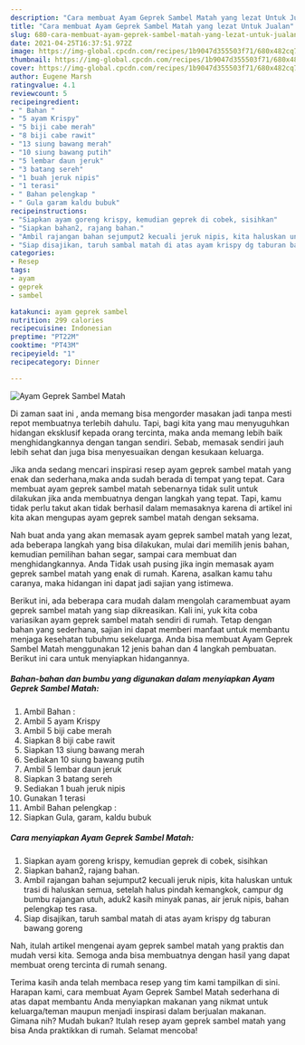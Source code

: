 ```yaml
---
description: "Cara membuat Ayam Geprek Sambel Matah yang lezat Untuk Jualan"
title: "Cara membuat Ayam Geprek Sambel Matah yang lezat Untuk Jualan"
slug: 680-cara-membuat-ayam-geprek-sambel-matah-yang-lezat-untuk-jualan
date: 2021-04-25T16:37:51.972Z
image: https://img-global.cpcdn.com/recipes/1b9047d355503f71/680x482cq70/ayam-geprek-sambel-matah-foto-resep-utama.jpg
thumbnail: https://img-global.cpcdn.com/recipes/1b9047d355503f71/680x482cq70/ayam-geprek-sambel-matah-foto-resep-utama.jpg
cover: https://img-global.cpcdn.com/recipes/1b9047d355503f71/680x482cq70/ayam-geprek-sambel-matah-foto-resep-utama.jpg
author: Eugene Marsh
ratingvalue: 4.1
reviewcount: 5
recipeingredient:
- " Bahan "
- "5 ayam Krispy"
- "5 biji cabe merah"
- "8 biji cabe rawit"
- "13 siung bawang merah"
- "10 siung bawang putih"
- "5 lembar daun jeruk"
- "3 batang sereh"
- "1 buah jeruk nipis"
- "1 terasi"
- " Bahan pelengkap "
- " Gula garam kaldu bubuk"
recipeinstructions:
- "Siapkan ayam goreng krispy, kemudian geprek di cobek, sisihkan"
- "Siapkan bahan2, rajang bahan."
- "Ambil rajangan bahan sejumput2 kecuali jeruk nipis, kita haluskan untuk trasi di haluskan semua, setelah halus pindah kemangkok, campur dg bumbu rajangan utuh, aduk2 kasih minyak panas, air jeruk nipis, bahan pelengkap tes rasa."
- "Siap disajikan, taruh sambal matah di atas ayam krispy dg taburan bawang goreng"
categories:
- Resep
tags:
- ayam
- geprek
- sambel

katakunci: ayam geprek sambel 
nutrition: 299 calories
recipecuisine: Indonesian
preptime: "PT22M"
cooktime: "PT43M"
recipeyield: "1"
recipecategory: Dinner

---
```



![Ayam Geprek Sambel Matah](https://img-global.cpcdn.com/recipes/1b9047d355503f71/680x482cq70/ayam-geprek-sambel-matah-foto-resep-utama.jpg)

Di zaman  saat ini , anda memang bisa mengorder masakan jadi tanpa mesti repot membuatnya terlebih dahulu. Tapi, bagi kita yang mau menyuguhkan hidangan eksklusif kepada orang tercinta, maka anda memang lebih baik menghidangkannya dengan tangan sendiri. Sebab, memasak sendiri jauh lebih sehat dan juga bisa menyesuaikan dengan kesukaan keluarga.

Jika anda sedang mencari inspirasi resep ayam geprek sambel matah yang enak dan sederhana,maka anda sudah berada di tempat yang tepat. Cara membuat ayam geprek sambel matah  sebenarnya tidak sulit untuk dilakukan jika anda membuatnya dengan langkah yang tepat. Tapi, kamu tidak perlu takut akan tidak berhasil dalam memasaknya 
karena di artikel ini kita akan mengupas ayam geprek sambel matah dengan seksama.  



Nah buat anda yang akan memasak ayam geprek sambel matah yang lezat, ada beberapa langkah yang bisa dilakukan, mulai dari memilih jenis bahan, kemudian pemilihan bahan segar, sampai cara membuat dan menghidangkannya. Anda Tidak usah pusing jika ingin memasak ayam geprek sambel matah yang enak di rumah. Karena, asalkan kamu  tahu caranya, maka hidangan ini dapat jadi sajian yang istimewa.

Berikut ini, ada beberapa cara mudah dalam mengolah caramembuat ayam geprek sambel matah yang siap dikreasikan. Kali ini, yuk kita coba variasikan ayam geprek sambel matah sendiri di rumah. Tetap dengan bahan yang sederhana, sajian ini dapat memberi manfaat untuk membantu menjaga kesehatan tubuhmu sekeluarga. Anda bisa membuat Ayam Geprek Sambel Matah menggunakan 12 jenis bahan dan 4 langkah pembuatan. Berikut ini cara untuk menyiapkan hidangannya.

<!--inarticleads1-->

##### Bahan-bahan dan bumbu yang digunakan dalam menyiapkan Ayam Geprek Sambel Matah:

1. Ambil  Bahan :
1. Ambil 5 ayam Krispy
1. Ambil 5 biji cabe merah
1. Siapkan 8 biji cabe rawit
1. Siapkan 13 siung bawang merah
1. Sediakan 10 siung bawang putih
1. Ambil 5 lembar daun jeruk
1. Siapkan 3 batang sereh
1. Sediakan 1 buah jeruk nipis
1. Gunakan 1 terasi
1. Ambil  Bahan pelengkap :
1. Siapkan  Gula, garam, kaldu bubuk




<!--inarticleads2-->

##### Cara menyiapkan Ayam Geprek Sambel Matah:

1. Siapkan ayam goreng krispy, kemudian geprek di cobek, sisihkan
1. Siapkan bahan2, rajang bahan.
1. Ambil rajangan bahan sejumput2 kecuali jeruk nipis, kita haluskan untuk trasi di haluskan semua, setelah halus pindah kemangkok, campur dg bumbu rajangan utuh, aduk2 kasih minyak panas, air jeruk nipis, bahan pelengkap tes rasa.
1. Siap disajikan, taruh sambal matah di atas ayam krispy dg taburan bawang goreng




Nah, itulah artikel mengenai  ayam geprek sambel matah  yang praktis dan mudah versi kita. Semoga anda bisa membuatnya dengan hasil yang dapat membuat oreng tercinta di rumah senang. 

Terima kasih anda telah membaca resep yang tim kami tampilkan di sini. Harapan kami, cara membuat  Ayam Geprek Sambel Matah sederhana di atas dapat membantu Anda menyiapkan makanan yang nikmat untuk keluarga/teman maupun menjadi inspirasi dalam berjualan makanan. Gimana nih? Mudah bukan? Itulah resep ayam geprek sambel matah yang bisa Anda praktikkan di rumah. Selamat mencoba!

